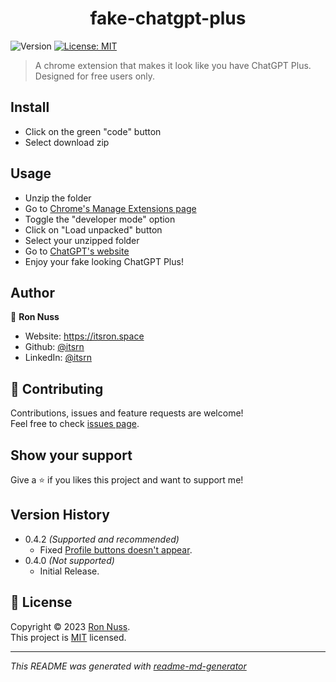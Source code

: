 <h1 align="center">fake-chatgpt-plus</h1>
<p>
  <img alt="Version" src="https://img.shields.io/badge/version-0.4.4-blue.svg?cacheSeconds=2592000" />
  <a href="https://github.com/itsrn/fake-chatgpt-plus/blob/main/LICENSE" target="_blank">
    <img alt="License: MIT" src="https://img.shields.io/badge/License-MIT-yellow.svg" />
  </a>
</p>

> A chrome extension that makes it look like you have ChatGPT Plus. Designed for free users only.

## Install
- Click on the green "code" button
- Select download zip

## Usage
- Unzip the folder
- Go to [Chrome's Manage Extensions page](chrome://extensions/)
- Toggle the "developer mode" option
- Click on "Load unpacked" button
- Select your unzipped folder
- Go to [ChatGPT's website](https://chat.openai.com)
- Enjoy your fake looking ChatGPT Plus!

## Author

👤 **Ron Nuss**

* Website: https://itsron.space
* Github: [@itsrn](https://github.com/itsrn)
* LinkedIn: [@itsrn](https://linkedin.com/in/itsrn)

## 🤝 Contributing

Contributions, issues and feature requests are welcome!<br />Feel free to check [issues page](https://github.com/itsrn/fake-chatgpt-plus/issues). 

## Show your support

Give a ⭐️ if you likes this project and want to support me!

## Version History
* 0.4.2 *(Supported and recommended)*
    * Fixed [Profile buttons doesn't appear](https://github.com/itsrn/fake-chatgpt-plus/issues/1).
* 0.4.0 *(Not supported)*
    * Initial Release.

## 📝 License

Copyright © 2023 [Ron Nuss](https://github.com/itsrn).<br />
This project is [MIT](https://github.com/itsrn/fake-chatgpt-plus/blob/main/LICENSE) licensed.

***
_This README was generated with [readme-md-generator](https://github.com/kefranabg/readme-md-generator)_
